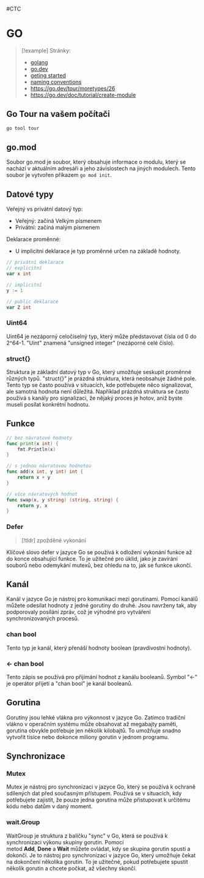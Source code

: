 #CTC 
# GO
> [!example] Stránky: 
>- [golang](https://golang.org/)
>- [go.dev](https://go.dev/)
>- [geting started](https://go.dev/doc/tutorial/getting-started)
>- [naming conventions](https://betterprogramming.pub/naming-conventions-in-go-short-but-descriptive-1fa7c6d2f32a)
>- https://go.dev/tour/moretypes/26
>- https://go.dev/doc/tutorial/create-module
## Go Tour na vašem počítači
```Bash
go tool tour
```

## go.mod  
Soubor go.mod je soubor, který obsahuje informace o modulu, který se nachází v aktuálním adresáři a jeho závislostech na jiných modulech. Tento soubor je vytvořen příkazem `go mod init`.  

## Datové typy
Veřejný vs privátní datový typ:
- Veřejný: začíná Velkým písmenem
- Privátní: začíná malým písmenem

Deklarace proměnné:
- U implicitní deklarace je typ proměnné určen na základě hodnoty.

```go
// privátní deklarace
// explicitní
var x int 

// implicitní
y := 1 

// public deklarace
var Z int
```

### Uint64  
Uint64 je nezáporný celočíselný typ, který může představovat čísla od 0 do 2^64-1. "Uint" znamená "unsigned integer" (nezáporné celé číslo). 

### struct{}  
Struktura je základní datový typ v Go, který umožňuje seskupit proměnné různých typů. "struct{}" je prázdná struktura, která neobsahuje žádné pole. Tento typ se často používá v situacích, kde potřebujete něco signalizovat, ale samotná hodnota není důležitá. Například prázdná struktura se často používá s kanály pro signalizaci, že nějaký proces je hotov, aniž byste museli posílat konkrétní hodnotu.

## Funkce
```go
// bez návratové hodnoty
func print(x int) {
    fmt.Println(x)
}

// s jednou návratovou hodnotou
func add(x int, y int) int {
    return x + y
}   

// více návratových hodnot
func swap(x, y string) (string, string) {
    return y, x
}
```

### Defer  
> [!tldr] zpožděné vykonání

Klíčové slovo defer v jazyce Go se používá k odložení vykonání funkce až do konce obsahující funkce. To je užitečné pro úklid, jako je zavírání souborů nebo odemykání mutexů, bez ohledu na to, jak se funkce ukončí.  

## Kanál  
Kanál v jazyce Go je nástroj pro komunikaci mezi gorutinami. Pomocí kanálů můžete odesílat hodnoty z jedné gorutiny do druhé. Jsou navrženy tak, aby podporovaly posílání zpráv, což je výhodné pro vytváření synchronizovaných procesů.  

### chan bool  
Tento typ je kanál, který přenáší hodnoty boolean (pravdivostní hodnoty).  

### <- chan bool  
Tento zápis se používá pro přijímání hodnot z kanálu booleanů. Symbol "<-" je operátor přijetí a "chan bool" je kanál booleanů.  

## Gorutina  
Gorutiny jsou lehké vlákna pro výkonnost v jazyce Go. Zatímco tradiční vlákno v operačním systému může obsahovat až megabajty paměti, gorutina obvykle potřebuje jen několik kilobajtů. To umožňuje snadno vytvořit tisíce nebo dokonce miliony gorutin v jednom programu.  

## Synchronizace
### Mutex  
Mutex je nástroj pro synchronizaci v jazyce Go, který se používá k ochraně sdílených dat před současným přístupem. Používá se v situacích, kdy potřebujete zajistit, že pouze jedna gorutina může přistupovat k určitému kódu nebo datům v daný moment.  

### wait.Group  
WaitGroup je struktura z balíčku "sync" v Go, která se používá k synchronizaci výkonu skupiny gorutin. Pomocí metod **Add**, **Done** a **Wait** můžete ovládat, kdy se skupina gorutin spustí a dokončí. Je to nástroj pro synchronizaci v jazyce Go, který umožňuje čekat na dokončení několika gorutin. To je užitečné, pokud potřebujete spustit několik gorutin a chcete počkat, až všechny skončí.  

